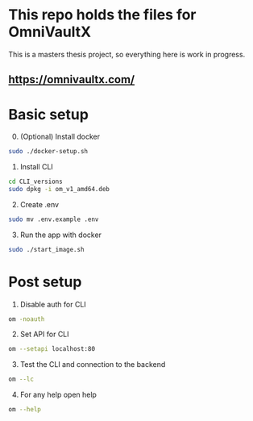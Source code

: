 # This repo holds the files for OmniVaultX
This is a masters thesis project, so everything here is work in progress.

## https://omnivaultx.com/

# Basic setup
0. (Optional) Install docker
```bash
sudo ./docker-setup.sh
```

1. Install CLI
```bash
cd CLI_versions
sudo dpkg -i om_v1_amd64.deb
```

2. Create .env
```bash
sudo mv .env.example .env
```

3. Run the app with docker
```bash
sudo ./start_image.sh
```

# Post setup
1. Disable auth for CLI
```bash
om -noauth
```

2. Set API for CLI
```bash
om --setapi localhost:80 
```

3. Test the CLI and connection to the backend
```bash
om --lc
```

4. For any help open help
```bash
om --help
```